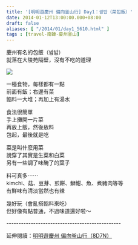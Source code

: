 ```yaml
---
title: '[明明遊慶州 偏向釜山行] Day1：쌈밥（菜包飯）'
date: 2014-01-12T13:00:00.000+08:00
draft: false
aliases: [ "/2014/01/day1_5610.html" ]
tags : [travel-南韓-慶州釜山]
---
```


慶州有名的包飯（쌈밥）  
就落在大陵苑隔壁，沒有不吃的道理  

![](/images/busanjj1h.jpg)

一檯食物，每樣都有一點  
前面有飯；右邊有菜  
餡料一大堆；再加上有湯水  
  
食法很簡單  
手上攤開一片菜  
再放上飯，然後放料  
包起，最後就是吃  
  
菜是叫什麼用菜  
說穿了其實是生菜和白菜  
另有一些調了味醃了的葉子  
  
料可真多⋯⋯  
kimchi、菇、豆芽、煎餅、鰤魽、魚、煮豬肉等等  
有鮮味有清淡當然也有辣  
  
幾好玩（會亂搭餡料來吃）  
但好像有點普通，不過味道還好啦～  
  
\-----------------------------------------------  
  
延伸閱讀：[明明遊慶州 偏向釜山行（8D7N）](https://hidie.net/busanjj8d7n/)
